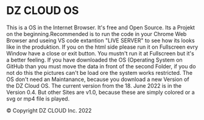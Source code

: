 # DZ CLOUD OS
This is a OS in the Internet Browser. It's free and Open Source.
Its a Projekt on the beginning.Recommended is to run the code in your Chrome Web Browser and useing VS code extantion "LIVE SERVER" to see how its looks like in the produktion. If you on the html side please run it on Fullscreen evry Window have a close or exit button. You mustn't run it at Fullscreen but it's a better feeling. If you have downloaded the OS (Operating System on GitHub than you must move the data in front of the second Folder, if you do not do this the pictures can't be load ore the system works restricted. The OS don't need an Maintanance, because you download a new Version of the DZ Cloud OS. The current version from the 18. June 2022 is in the Version 0.4. But other Sites are v1.0, because these are simply colored or a svg or mp4 file is played. 


© Copyright DZ CLOUD Inc. 2022
